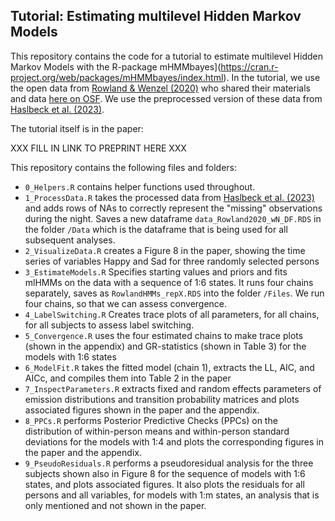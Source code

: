 ## Tutorial: Estimating multilevel Hidden Markov Models

This repository contains the code for a tutorial to estimate multilevel Hidden Markov Models with the R-package mHMMbayes](https://cran.r-project.org/web/packages/mHMMbayes/index.html). In the tutorial, we use the open data from [Rowland & Wenzel (2020)](https://link.springer.com/article/10.1007/s12671-020-01335-4) who shared their materials and data [here on OSF](https://osf.io/jmz2n/). We use the preprocessed version of these data from [Haslbeck et al. (2023)](https://psycnet.apa.org/fulltext/2023-72233-001.html).

The tutorial itself is in the paper:

XXX FILL IN LINK TO PREPRINT HERE XXX

This repository contains the following files and folders:

- `0_Helpers.R` contains helper functions used throughout.
- `1_ProcessData.R` takes the processed data from [Haslbeck et al. (2023)](https://psycnet.apa.org/fulltext/2023-72233-001.html) and adds rows of NAs to correctly represent the "missing" observations during the night. Saves a new dataframe `data_Rowland2020_wN_DF.RDS` in the folder `/Data` which is the dataframe that is being used for all subsequent analyses.
- `2_VisualizeData.R` creates a Figure 8 in the paper, showing the time series of variables Happy and Sad for three randomly selected persons
- `3_EstimateModels.R` Specifies starting values and priors and fits mlHMMs on the data with a sequence of 1:6 states. It runs four chains separately, saves as `RowlandHMMs_repX.RDS` into the folder `/Files`. We run four chains, so that we can assess convergence.
- `4_LabelSwitching.R` Creates trace plots of all parameters, for all chains, for all subjects to assess label switching.
- `5_Convergence.R` uses the four estimated chains to make trace plots (shown in the appendix) and GR-statistics (shown in Table 3) for the models with 1:6 states
- `6_ModelFit.R` takes the fitted model (chain 1), extracts the LL, AIC, and AICc, and compiles them into Table 2 in the paper
- `7_InspectParameters.R` extracts fixed and random effects parameters of emission distributions and transition probability matrices and plots associated figures shown in the paper and the appendix.
- `8_PPCs.R` performs Posterior Predictive Checks (PPCs) on the distribution of within-person means and within-person standard deviations for the models with 1:4 and plots the corresponding figures in the paper and the appendix.
- `9_PseudoResiduals.R` performs a pseudoresidual analysis for the three subjects shown also in Figure 8 for the sequence of models with 1:6 states, and plots associated figures. It also plots the residuals for all persons and all variables, for models with 1:m states, an analysis that is only mentioned and not shown in the paper.




